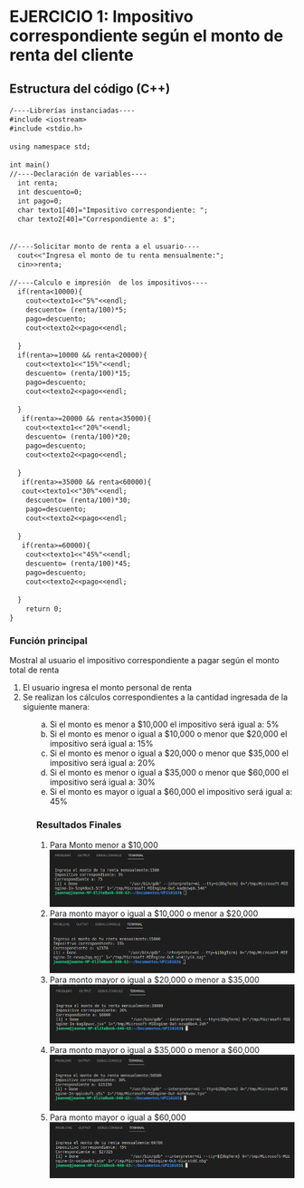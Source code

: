 <h1> EJERCICIO 1: Impositivo correspondiente según el monto de renta del cliente</h1>
<h2> Estructura del código (C++)</h2>

    /----Librerías instanciadas----
    #include <iostream>
    #include <stdio.h>

    using namespace std;

    int main()
    //----Declaración de variables----
      int renta;
      int descuento=0;
      int pago=0;
      char texto1[40]="Impositivo correspondiente: ";
      char texto2[40]="Correspondiente a: $";


    //----Solicitar monto de renta a el usuario----
      cout<<"Ingresa el monto de tu renta mensualmente:";
      cin>>renta;
 
    //----Calculo e impresión  de los impositivos----
      if(renta<10000){
        cout<<texto1<<"5%"<<endl;
        descuento= (renta/100)*5;
        pago=descuento;
        cout<<texto2<<pago<<endl;
    
      }
      if(renta>=10000 && renta<20000){
        cout<<texto1<<"15%"<<endl;
        descuento= (renta/100)*15;
        pago=descuento;
        cout<<texto2<<pago<<endl;
    
      }
       if(renta>=20000 && renta<35000){
        cout<<texto1<<"20%"<<endl;
        descuento= (renta/100)*20;
        pago=descuento;
        cout<<texto2<<pago<<endl;
    
      }
       if(renta>=35000 && renta<60000){
       cout<<texto1<<"30%"<<endl;
        descuento= (renta/100)*30;
        pago=descuento;
        cout<<texto2<<pago<<endl;
    
      }
       if(renta>=60000){
        cout<<texto1<<"45%"<<endl;
        descuento= (renta/100)*45;
        pago=descuento;
        cout<<texto2<<pago<<endl;
    
      }
        return 0;
    }    

<h3> Función principal </h3>
<p> Mostral al usuario el impositivo correspondiente a pagar según el monto total de renta </p>
<ol>
<li>El usuario ingresa el monto personal de renta
<li>Se realizan los cálculos correspondientes a la cantidad ingresada de la siguiente manera:
<ol>
<ol type="a">
<li>Si el monto es menor a $10,000 el impositivo será igual a: 5%
<li>Si el monto es menor o igual a $10,000 o menor que $20,000 el impositivo será igual a: 15%
<li>Si el monto es menor o igual a $20,000 o menor que $35,000 el impositivo será igual a: 20%
<li>Si el monto es menor o igual a $35,000 o menor que $60,000 el impositivo será igual a: 30%
<li>Si el monto es mayor o igual a $60,000 el impositivo será igual a: 45%
</ol>

<h3> Resultados Finales</h3>
<ol>
<li>Para Monto menor a $10,000
    <img src="UP210163_CPP/../../imagenes/menor10.png">
<li>Para monto mayor o igual a $10,000 o menor a $20,000
    <img src="UP210163_CPP/../../imagenes/menor20.png">
 <li>Para monto mayor o igual a $20,000 o menor a $35,000
    <img src="UP210163_CPP/../../imagenes/menor35.png">
 <li>Para monto mayor o igual a $35,000 o menor a $60,000
    <img src="UP210163_CPP/../../imagenes/menor60.png">
 <li>Para monto mayor o igual a $60,000
    <img src="UP210163_CPP/../../imagenes/mayor60.png">
 
